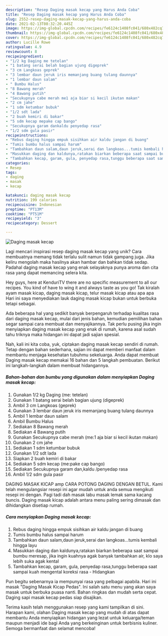 ```yaml
---
description: "Resep Daging masak kecap yang Harus Anda Coba"
title: "Resep Daging masak kecap yang Harus Anda Coba"
slug: 2552-resep-daging-masak-kecap-yang-harus-anda-coba
date: 2021-02-13T08:32:20.445Z
image: https://img-global.cpcdn.com/recipes/fe6124c1408fc041/680x482cq70/daging-masak-kecap-foto-resep-utama.jpg
thumbnail: https://img-global.cpcdn.com/recipes/fe6124c1408fc041/680x482cq70/daging-masak-kecap-foto-resep-utama.jpg
cover: https://img-global.cpcdn.com/recipes/fe6124c1408fc041/680x482cq70/daging-masak-kecap-foto-resep-utama.jpg
author: Lucille Rowe
ratingvalue: 4.9
reviewcount: 8
recipeingredient:
- "1/2 kg Daging me tetelan"
- "1 batang serai belah bagian ujung digeprek"
- "3 cm Langkoas geprek"
- "3 lembar daun jeruk iris memanjang buang tulang daunnya"
- "1 lembar daun salam"
- " Bumbu Halus"
- "8 Bawang merah"
- "4 Bawang putih"
- "Secukupnya cabe merah me1 aja biar si kecil ikutan makan"
- "2 cm jahe"
- "1 sdm ketumbar bubuk"
- "1/2 sdt lada"
- "2 buah kemiri di bakar"
- "5 sdm kecap mepake cap bango"
- "Secukupnya garam dankaldu penyedap rasa"
- "1/2 sdm gula pasir"
recipeinstructions:
- "Rebus daging hingga empuk sisihkan air kaldu jangan di buang"
- "Tumis bumbu halus sampai harum"
- "Tambahkan daun salam,daun jeruk,serai dan langkoas...tumis kembali hingga layu"
- "Masukkan daging dan kaldunya,ratakan biarkan beberapa saat sampai bumbu meresap, jika ingin kuahnya agak banyak tambahkan air, klo saya lebih suka agak kental"
- "Tambahkan kecap, garam, gula, penyedap rasa,tunggu beberapa saat sampai kuah mengental koreksi rasa  Hidangkan"
categories:
- Resep
tags:
- daging
- masak
- kecap

katakunci: daging masak kecap 
nutrition: 199 calories
recipecuisine: Indonesian
preptime: "PT13M"
cooktime: "PT51M"
recipeyield: "3"
recipecategory: Dessert

---
```



![Daging masak kecap](https://img-global.cpcdn.com/recipes/fe6124c1408fc041/680x482cq70/daging-masak-kecap-foto-resep-utama.jpg)

Lagi mencari inspirasi resep daging masak kecap yang unik? Cara membuatnya memang tidak terlalu sulit namun tidak gampang juga. Jika keliru mengolah maka hasilnya akan hambar dan bahkan tidak sedap. Padahal daging masak kecap yang enak selayaknya punya aroma dan cita rasa yang dapat memancing selera kita.

Hey guys, here at KenduriTV there are no specific measurement to all our recipes. You kind of have to wing it and always taste as you go! Tak kiralah ayam masak kicap, daging masak kicap, telur masak kicap atau apa apa Hari ini saya menyediakan lauk daging masak kicap bukan untuk berbuka tetapi sebagai.

Ada beberapa hal yang sedikit banyak berpengaruh terhadap kualitas rasa dari daging masak kecap, mulai dari jenis bahan, kemudian pemilihan bahan segar sampai cara membuat dan menyajikannya. Tak perlu pusing jika ingin menyiapkan daging masak kecap yang enak di rumah, karena asal sudah tahu triknya maka hidangan ini dapat jadi sajian spesial.


Nah, kali ini kita coba, yuk, ciptakan daging masak kecap sendiri di rumah. Tetap dengan bahan sederhana, sajian ini dapat memberi manfaat dalam membantu menjaga kesehatan tubuhmu sekeluarga. Anda dapat membuat Daging masak kecap memakai 16 bahan dan 5 langkah pembuatan. Berikut ini langkah-langkah dalam membuat hidangannya.

<!--inarticleads1-->

##### Bahan-bahan dan bumbu yang digunakan dalam menyiapkan Daging masak kecap:

1. Gunakan 1/2 kg Daging (me: tetelan)
1. Gunakan 1 batang serai belah bagian ujung (digeprek)
1. Ambil 3 cm Langkoas (geprek)
1. Gunakan 3 lembar daun jeruk iris memanjang buang tulang daunnya
1. Ambil 1 lembar daun salam
1. Ambil  Bumbu Halus
1. Sediakan 8 Bawang merah
1. Sediakan 4 Bawang putih
1. Gunakan Secukupnya cabe merah (me:1 aja biar si kecil ikutan makan)
1. Gunakan 2 cm jahe
1. Sediakan 1 sdm ketumbar bubuk
1. Gunakan 1/2 sdt lada
1. Siapkan 2 buah kemiri di bakar
1. Sediakan 5 sdm kecap (me:pake cap bango)
1. Sediakan Secukupnya garam dan,kaldu /penyedap rasa
1. Ambil 1/2 sdm gula pasir


DAGING MASAK KICAP amp CARA POTONG DAGING DENGAN BETUL. Kami telah mengulangsiar resepi ini agar mudah untuk anda semua mengikuti resepi ini dengan. Pagi tadi dah masak labu masak lemak sama kacang buncis. Daging masak kicap adalah antara menu paling sering dimasak dan dihidangkan disetiap rumah. 

<!--inarticleads2-->

##### Cara menyiapkan Daging masak kecap:

1. Rebus daging hingga empuk sisihkan air kaldu jangan di buang
1. Tumis bumbu halus sampai harum
1. Tambahkan daun salam,daun jeruk,serai dan langkoas...tumis kembali hingga layu
1. Masukkan daging dan kaldunya,ratakan biarkan beberapa saat sampai bumbu meresap, jika ingin kuahnya agak banyak tambahkan air, klo saya lebih suka agak kental
1. Tambahkan kecap, garam, gula, penyedap rasa,tunggu beberapa saat sampai kuah mengental koreksi rasa  - Hidangkan


Pun begitu sebenarnya ia mempunyai rasa yang pelbagai apabila. Hari ini masak &#34;Daging Masak Kicap Pedas&#34;. Ini salah satu menu yang akan saya masak untuk berbuka puasa nanti. Bahan ringkas dan mudah serta cepat. Daging sapi masak kecap pedas siap disajikan. 

Terima kasih telah menggunakan resep yang kami tampilkan di sini. Harapan kami, olahan Daging masak kecap yang mudah di atas dapat membantu Anda menyiapkan hidangan yang lezat untuk keluarga/teman maupun menjadi ide bagi Anda yang berkeinginan untuk berbisnis kuliner. Semoga bermanfaat dan selamat mencoba!
